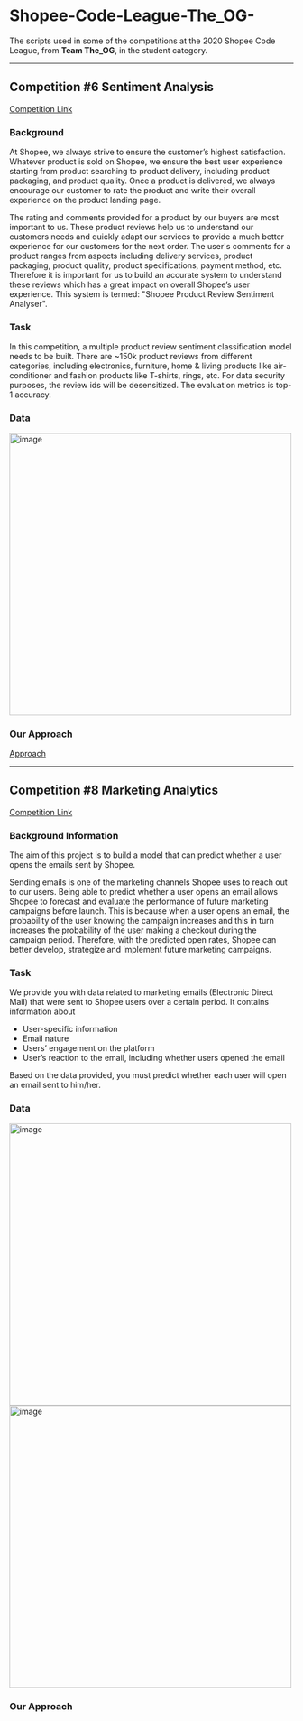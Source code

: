# Shopee-Code-League-The_OG-
The scripts used in some of the competitions at the 2020 Shopee Code League, from **Team The_OG**, in the student category.

----------------------------------

## Competition #6 Sentiment Analysis

[Competition Link](
https://www.kaggle.com/c/student-shopee-code-league-sentiment-analysis)

### Background
At Shopee, we always strive to ensure the customer’s highest satisfaction. Whatever product is sold on Shopee, we ensure the best user experience starting from product searching to product delivery, including product packaging, and product quality. Once a product is delivered, we always encourage our customer to rate the product and write their overall experience on the product landing page.

The rating and comments provided for a product by our buyers are most important to us. These product reviews help us to understand our customers needs and quickly adapt our services to provide a much better experience for our customers for the next order. The user's comments for a product ranges from aspects including delivery services, product packaging, product quality, product specifications, payment method, etc. Therefore it is important for us to build an accurate system to understand these reviews which has a great impact on overall Shopee’s user experience. This system is termed: "Shopee Product Review Sentiment Analyser". 

### Task
In this competition, a multiple product review sentiment classification model needs to be built. There are ~150k product reviews from different categories, including electronics, furniture, home & living products like air-conditioner and fashion products like T-shirts, rings, etc. For data security purposes, the review ids will be desensitized. The evaluation metrics is top-1 accuracy.

### Data
<img width="500" alt="image" src=https://user-images.githubusercontent.com/48685014/90114315-220eb700-dd85-11ea-9cc4-d93df9f97b71.png>

### Our Approach
[Approach](https://github.com/Teo-KJ/Shopee-Code-League-The_OG-/blob/master/Sentiment%20Analysis%20Approach.md)

----------------------------------

## Competition #8 Marketing Analytics

[Competition Link](
https://www.kaggle.com/c/student-shopee-code-league-marketing-analytics)

### Background Information
The aim of this project is to build a model that can predict whether a user opens the emails sent by Shopee.

Sending emails is one of the marketing channels Shopee uses to reach out to our users. Being able to predict whether a user opens an email allows Shopee to forecast and evaluate the performance of future marketing campaigns before launch. This is because when a user opens an email, the probability of the user knowing the campaign increases and this in turn increases the probability of the user making a checkout during the campaign period. Therefore, with the predicted open rates, Shopee can better develop, strategize and implement future marketing campaigns.

### Task
We provide you with data related to marketing emails (Electronic Direct Mail) that were sent to Shopee users over a certain period. It contains information about
* User-specific information
* Email nature
* Users’ engagement on the platform
* User’s reaction to the email, including whether users opened the email

Based on the data provided, you must predict whether each user will open an email sent to him/her.

### Data
<img width="500" alt="image" src=https://user-images.githubusercontent.com/48685014/90115140-461ec800-dd86-11ea-992f-c0bc0de3bc5a.png>
<img width="500" alt="image" src=https://user-images.githubusercontent.com/48685014/90115307-79615700-dd86-11ea-8757-a04cc910bc50.png>

### Our Approach
